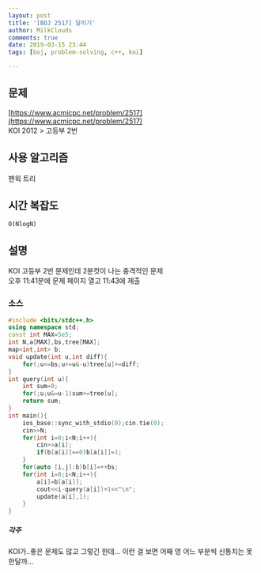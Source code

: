 ```yaml
---
layout: post
title: '[BOJ 2517] 달리기'
author: MilkClouds
comments: true
date: 2019-03-15 23:44
tags: [boj, problem-solving, c++, koi]

---
```


## 문제
[https://www.acmicpc.net/problem/2517](https://www.acmicpc.net/problem/2517)  
KOI 2012 > 고등부 2번

## 사용 알고리즘  
펜윅 트리   


## 시간 복잡도  
`O(NlogN)` 


## 설명  
KOI 고등부 2번 문제인데 2분컷이 나는 충격적인 문제  
오후 11:41분에 문제 페이지 열고 11:43에 제출


### 소스  

```cpp
#include <bits/stdc++.h>
using namespace std;
const int MAX=5e5;
int N,a[MAX],bs,tree[MAX];
map<int,int> b;
void update(int u,int diff){
	for(;u<=bs;u+=u&-u)tree[u]+=diff;
}
int query(int u){
	int sum=0;
	for(;u;u&=u-1)sum+=tree[u];
	return sum;
}
int main(){
	ios_base::sync_with_stdio(0);cin.tie(0);
	cin>>N;
	for(int i=0;i<N;i++){
		cin>>a[i];
		if(b[a[i]]==0)b[a[i]]=1;
	}
	for(auto [i,j]:b)b[i]=++bs;
	for(int i=0;i<N;i++){
		a[i]=b[a[i]];
		cout<<i-query(a[i])+1<<"\n";
		update(a[i],1);
	}
}
```


##### 각주  
KOI가..좋은 문제도 많고 그렇긴 한데...
이런 걸 보면 어째 영 어느 부분씩 신통치는 못한달까...